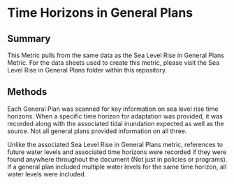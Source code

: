 # Time Horizons in General Plans
## Summary
This Metric pulls from the same data as the Sea Level Rise in General Plans Metric. For the data sheets used to create this metric, please visit the Sea Level Rise in General Plans folder within this repository.
## Methods
Each General Plan was scanned for key information on sea level rise time horizons. When a specific time horizon for adaptation was provided, it was recorded along with the associated tidal inundation expected as well as the source. Not all general plans provided information on all three.

Unlike the associated Sea Level Rise in General Plans metric, references to future water levels and associated time horizons were recorded if they were found anywhere throughout the document (Not just in policies or programs). If a general plan included multiple water levels for the same time horizon, all water levels were included.

